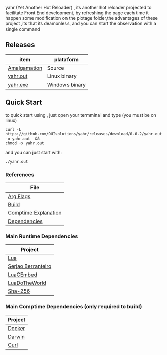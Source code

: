 yahr (Yet Another Hot Reloader) , its another hot reloader
projected to facilitate Front End development, by refreshing the page
each time it happen some modification on the plotage folder,the advantages of
these project ,its that its deamonless, and you can start the observation
with a single command

## Releases
| item          | plataform |
|-------        |-----------|
| [Amalgamation](https://github.com/OUIsolutions/yahr/releases/download/0.0.2/yahr.c)| Source  |
| [yahr.out](https://github.com/OUIsolutions/yahr/releases/download/0.0.2/yahr.out)|Linux binary|
| [yahr.exe](https://github.com/OUIsolutions/yahr/releases/download/0.0.2/yahr.exe)|Windows binary |

## Quick Start
to quick start using , just open your termminal and type (you must be on linux)
```shell
curl -L https://github.com/OUIsolutions/yahr/releases/download/0.0.2/yahr.out -o yahr.out  && 
chmod +x yahr.out 
```
and you can just start with:
```shell 
./yahr.out
```
###  References
| File |
|-------        |
|[Arg Flags](/docs/argv_flags.md)|
| [Build](/docs/build.md)|
| [Comptime Explanation](/docs/comptime_explanation.md)|
| [Dependencies](/docs/dependencies.md)|


### Main Runtime Dependencies 
| Project  |
|-------        |
|[Lua](https://lua.org/)|
|[Serjao Berranteiro](https://serjaoberranteiroserver.com.br/)|
|[LuaCEmbed](https://github.com/OUIsolutions/LuaCEmbed)|
|[LuaDoTheWorld](https://github.com/OUIsolutions/LuaDoTheWorld)|
|[Sha-256](https://github.com/amosnier/sha-2)|

### Main Comptime Dependencies (only required to build)
| Project  |
|-------        |
|[Docker](https://www.docker.com/)|
|[Darwin](https://github.com/OUIsolutions/Darwin)|
|[Curl](https://curl.se/)|
